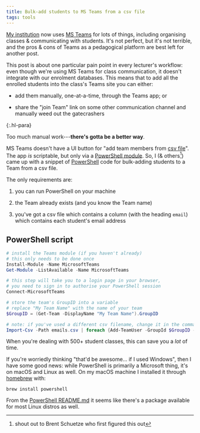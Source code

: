 ```yaml
---
title: Bulk-add students to MS Teams from a csv file
tags: tools
---
```


[My institution](https://anu.edu.au) now uses [MS
Teams](http://teams.microsoft.com) for lots of things, including organising
classes & communicating with students. It's not perfect, but it's not terrible,
and the pros & cons of Teams as a pedagogical platform are best left for another
post.

This post is about one particular pain point in every lecturer's workflow: even
though we're using MS Teams for class communication, it doesn't integrate with
our enrolment databases. This means that to add all the enrolled students into
the class's Teams site you can either:

- add them manually, one-at-a-time, through the Teams app; or

- share the "join Team" link on some other communication channel and manually
  weed out the gatecrashers

{:.hl-para}

Too much manual work---**there's gotta be a better way**.

MS Teams doesn't have a UI button for "add team members from [csv
file](https://en.wikipedia.org/wiki/Comma-separated_values)". The app _is_
scriptable, but only via a [PowerShell
module](https://docs.microsoft.com/en-us/MicrosoftTeams/teams-powershell-overview).
So, I (& others[^brent]) came up with a snippet of
[PowerShell](https://github.com/powershell/powershell) code for bulk-adding
students to a Team from a csv file.

The only requirements are:

1. you can run PowerShell on your machine

2. the Team already exists (and you know the Team name)

3. you've got a csv file which contains a column (with the heading `email`)
   which contains each student's email address

[^brent]: shout out to Brent Schuetze who first figured this out

## PowerShell script

```powershell
# install the Teams module (if you haven't already)
# this only needs to be done once
Install-Module -Name MicrosoftTeams
Get-Module -ListAvailable -Name MicrosoftTeams

# this step will take you to a login page in your browser,
# you need to sign in to authorise your PowerShell session
Connect-MicrosoftTeams

# store the team's GroupID into a variable
# replace "My Team Name" with the name of your team
$GroupID = (Get-Team -DisplayName "My Team Name").GroupID

# note: if you've used a different csv filename, change it in the command below
Import-Csv -Path emails.csv | foreach {Add-TeamUser -GroupId $GroupID -user $_.email}
```

When you're dealing with 500+ student classes, this can save you a _lot_ of
time.

If you're worriedly thinking "that'd be awesome... if I used Windows", then I
have some good news: while PowerShell is primarily a Microsoft thing, it's on
macOS and Linux as well. On my macOS machine I installed it through
[homebrew](https://brew.sh) with:

```plaintext
brew install powershell
```

From the [PowerShell README.md](https://github.com/powershell/powershell) it
seems like there's a package available for most Linux distros as well.

